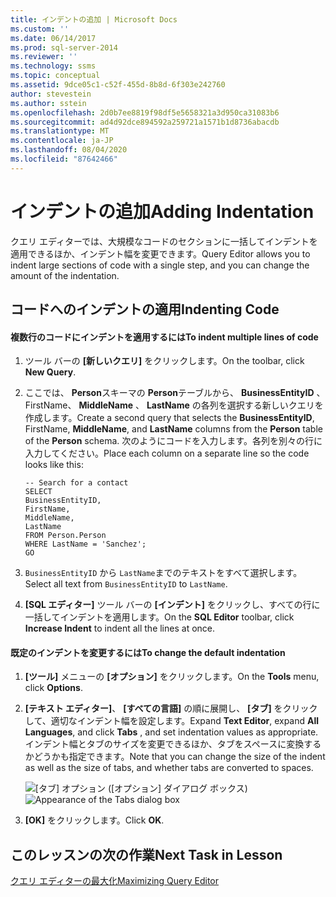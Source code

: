 ```yaml
---
title: インデントの追加 | Microsoft Docs
ms.custom: ''
ms.date: 06/14/2017
ms.prod: sql-server-2014
ms.reviewer: ''
ms.technology: ssms
ms.topic: conceptual
ms.assetid: 9dce05c1-c52f-455d-8b8d-6f303e242760
author: stevestein
ms.author: sstein
ms.openlocfilehash: 2d0b7ee8819f98df5e5658321a3d950ca31083b6
ms.sourcegitcommit: ad4d92dce894592a259721a1571b1d8736abacdb
ms.translationtype: MT
ms.contentlocale: ja-JP
ms.lasthandoff: 08/04/2020
ms.locfileid: "87642466"
---
```

# <a name="adding-indentation"></a><span data-ttu-id="e462e-102">インデントの追加</span><span class="sxs-lookup"><span data-stu-id="e462e-102">Adding Indentation</span></span>
  <span data-ttu-id="e462e-103">クエリ エディターでは、大規模なコードのセクションに一括してインデントを適用できるほか、インデント幅を変更できます。</span><span class="sxs-lookup"><span data-stu-id="e462e-103">Query Editor allows you to indent large sections of code with a single step, and you can change the amount of the indentation.</span></span>  
  
## <a name="indenting-code"></a><span data-ttu-id="e462e-104">コードへのインデントの適用</span><span class="sxs-lookup"><span data-stu-id="e462e-104">Indenting Code</span></span>  
  
#### <a name="to-indent-multiple-lines-of-code"></a><span data-ttu-id="e462e-105">複数行のコードにインデントを適用するには</span><span class="sxs-lookup"><span data-stu-id="e462e-105">To indent multiple lines of code</span></span>  
  
1.  <span data-ttu-id="e462e-106">ツール バーの **[新しいクエリ]** をクリックします。</span><span class="sxs-lookup"><span data-stu-id="e462e-106">On the toolbar, click **New Query**.</span></span>  
  
2.  <span data-ttu-id="e462e-107">ここでは、 **Person**スキーマの **Person**テーブルから、 **BusinessEntityID** 、FirstName、 **MiddleName** 、 **LastName** の各列を選択する新しいクエリを作成します。</span><span class="sxs-lookup"><span data-stu-id="e462e-107">Create a second query that selects the **BusinessEntityID**, FirstName, **MiddleName**, and **LastName** columns from the **Person** table of the **Person** schema.</span></span> <span data-ttu-id="e462e-108">次のようにコードを入力します。各列を別々の行に入力してください。</span><span class="sxs-lookup"><span data-stu-id="e462e-108">Place each column on a separate line so the code looks like this:</span></span>  
  
    ```  
    -- Search for a contact  
    SELECT   
    BusinessEntityID,  
    FirstName,   
    MiddleName,   
    LastName  
    FROM Person.Person  
    WHERE LastName = 'Sanchez';  
    GO  
    ```  
  
3.  <span data-ttu-id="e462e-109">`BusinessEntityID` から `LastName`までのテキストをすべて選択します。</span><span class="sxs-lookup"><span data-stu-id="e462e-109">Select all text from `BusinessEntityID` to `LastName`.</span></span>  
  
4.  <span data-ttu-id="e462e-110">**[SQL エディター]** ツール バーの **[インデント]** をクリックし、すべての行に一括してインデントを適用します。</span><span class="sxs-lookup"><span data-stu-id="e462e-110">On the **SQL Editor** toolbar, click **Increase Indent** to indent all the lines at once.</span></span>  
  
#### <a name="to-change-the-default-indentation"></a><span data-ttu-id="e462e-111">既定のインデントを変更するには</span><span class="sxs-lookup"><span data-stu-id="e462e-111">To change the default indentation</span></span>  
  
1.  <span data-ttu-id="e462e-112">**[ツール]** メニューの **[オプション]** をクリックします。</span><span class="sxs-lookup"><span data-stu-id="e462e-112">On the **Tools** menu, click **Options**.</span></span>  
  
2.  <span data-ttu-id="e462e-113">**[テキスト エディター]**、 **[すべての言語]** の順に展開し、 **[タブ]** をクリックして、適切なインデント幅を設定します。</span><span class="sxs-lookup"><span data-stu-id="e462e-113">Expand **Text Editor**, expand **All Languages**, and click **Tabs** , and set indentation values as appropriate.</span></span> <span data-ttu-id="e462e-114">インデント幅とタブのサイズを変更できるほか、タブをスペースに変換するかどうかも指定できます。</span><span class="sxs-lookup"><span data-stu-id="e462e-114">Note that you can change the size of the indent as well as the size of tabs, and whether tabs are converted to spaces.</span></span>  
  
     <span data-ttu-id="e462e-115">![[タブ] オプション ([オプション] ダイアログ ボックス)](media/tabsdialog.gif "[タブ] オプション ([オプション] ダイアログ ボックス)")</span><span class="sxs-lookup"><span data-stu-id="e462e-115">![Appearance of the Tabs dialog box](media/tabsdialog.gif "Appearance of the Tabs dialog box")</span></span>  
  
3.  <span data-ttu-id="e462e-116">**[OK]** をクリックします。</span><span class="sxs-lookup"><span data-stu-id="e462e-116">Click **OK**.</span></span>  
  
## <a name="next-task-in-lesson"></a><span data-ttu-id="e462e-117">このレッスンの次の作業</span><span class="sxs-lookup"><span data-stu-id="e462e-117">Next Task in Lesson</span></span>  
 [<span data-ttu-id="e462e-118">クエリ エディターの最大化</span><span class="sxs-lookup"><span data-stu-id="e462e-118">Maximizing Query Editor</span></span>](lesson-2-3-maximizing-query-editor.md)  
  
  
